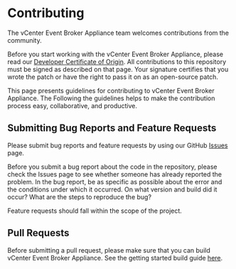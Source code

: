 # Contributing

The vCenter Event Broker Appliance team welcomes contributions from the community.

Before you start working with the vCenter Event Broker Appliance, please read our [Developer Certificate of Origin](https://cla.vmware.com/dco). All contributions to this repository must be signed as described on that page. Your signature certifies that you wrote the patch or have the right to pass it on as an open-source patch.

This page presents guidelines for contributing to vCenter Event Broker Appliance. The Following the guidelines helps to make the contribution process easy, collaborative, and productive.

## Submitting Bug Reports and Feature Requests

Please submit bug reports and feature requests by using our GitHub [Issues](https://github.com/vmware-samples/vcenter-event-broker-appliance/issues) page.

Before you submit a bug report about the code in the repository, please check the Issues page to see whether someone has already reported the problem. In the bug report, be as specific as possible about the error and the conditions under which it occurred. On what version and build did it occur? What are the steps to reproduce the bug?

Feature requests should fall within the scope of the project.

## Pull Requests

Before submitting a pull request, please make sure that you can build vCenter Event Broker Appliance. See the getting started build guide [here](getting-started-build.md).
